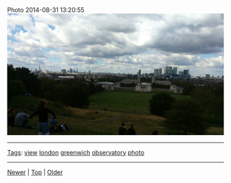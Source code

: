 <!--
title: Photo 2014-08-31 13
date: 2020-06-28T14:57:49.010Z
tags: view, london, greenwich, observatory, photo
-->










Photo 2014-08-31 13:20:55
![](96259302217-0.jpg)

<!--BOTTOM-POST-NAVIGATION-->
---

[Tags](tags.md): [view](tag-view.md) [london](tag-london.md) [greenwich](tag-greenwich.md) [observatory](tag-observatory.md) [photo](tag-photo.md)

---

[Newer](96256628092.md) | [Top](index.md) | [Older](96267617267.md)